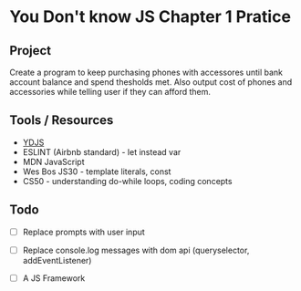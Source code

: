 # You Don't know JS Chapter 1 Pratice

## Project

Create a program to keep purchasing phones with accessores until bank account
balance and spend thesholds met. Also output cost of phones and accessories
while telling user if they can afford them.

## Tools / Resources

* [YDJS](https://github.com/getify/You-Dont-Know-JS/blob/master/up%20%26%20going/ch1.md#practice)
* ESLINT (Airbnb standard) - let instead var
* MDN JavaScript
* Wes Bos JS30 - template literals, const
* CS50 - understanding do-while loops, coding concepts

## Todo

* [ ] Replace prompts with user input

* [ ] Replace console.log messages with dom api (queryselector, addEventListener)

* [ ] A JS Framework
